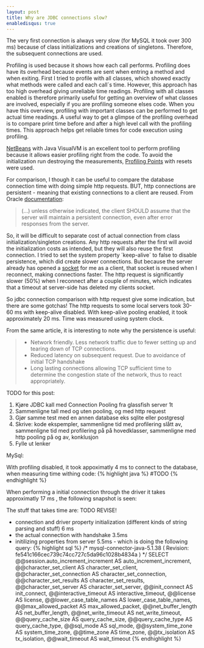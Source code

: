 ```yaml
---
layout: post
title: Why are JDBC connections slow?
enabledisqus: true
---
```


The very first connection is always very slow (for MySQL it took over 300 ms) because of class initializations and creations of singletons. Therefore, the subsequent connections are used.

Profiling is used because it shows how each call performs. Profiling does have its overhead because events are sent when entring a method and when exiting. First I tried to profile with all classes, which showed exactly what methods were called and each call´s time. However, this approach has too high overhead giving unreliable time readings. Profiling with all classes enabled is therefore
primarily useful for getting an overview of what classes are involved, especially if you are profiling someone elses code. When you have this overview, profiling with important classes can be performed to get actual time readings. A useful way to get a glimpse of the profiling overhead is to compare print time before and after a high level call with the profiling times. This approach helps get reliable times for code execution using profiling.

[NetBeans]() with Java VisualVM is an excellent tool to perform profiling because it allows easier profiling right from the code. To avoid the initialization run destroying the measurements, [Profiling Points]() with resets were used.

For comparison, I though it can be useful to compare the database connection time with doing simple http requests. BUT, http connections are persistent - meaning that existing connections to a client are reused. From Oracle [documentation](http://docs.oracle.com/javase/6/docs/technotes/guides/net/http-keepalive.html):
> (...) unless otherwise indicated, the client SHOULD assume that the server will maintain a persistent connection, even after error responses from the server.

So, it will be difficult to separate cost of actual connection from class initialization/singleton creations. Any http requests after the first will avoid the initialization costs as intended, but they will also reuse the first connection. I tried to set the system property ´keep-alive´ to false to disable persistence, which did create slower connections. But because the server already has opened a [socket](http://docs.oracle.com/javase/tutorial/networking/sockets/definition.html) for me as a client, that socket is reused when I reconnect, making connections faster. The http request is significantly slower (50%) when I reconnect after a couple of minutes, which indicates that a timeout at server-side has deleted my clients socket.

So jdbc connection comparison with http request give some indication, but there are some gotchas! The http requests to some local  servers took 30-60 ms with keep-alive disabled. With keep-alive pooling enabled, it took approximately 20 ms. Time was measured using system clock.

From the same article, it is interesting to note why the persistence is useful:


>* Network friendly. Less network traffic due to fewer setting up and tearing down of TCP connections.
>* Reduced latency on subsequent request. Due to avoidance of initial TCP handshake
>* Long lasting connections allowing TCP sufficient time to determine the congestion state of the network, thus to react appropriately.

TODO for this post:
1. Kjøre JDBC kall med Connection Pooling fra glassfish server 1t
2. Sammenligne tall med og uten pooling, og med http request
3. Gjør samme test med en annen database eks sqlite eller postgresql
4. Skrive: kode ekspempler, sammenligne tid med profilering slått av, sammenligne tid med profilering på på hovedklasser, sammenligne med http pooling på og av, konklusjon
5. Fylle ut lenker


MySql:

With profiling disabled, it took appoximatly 4 ms to connect to the database, when measuring time withing code:
{% highlight java %}
#TODO
{% endhighlight %}

When performing a initial connection through the driver it takes approximatly 17 ms , the following snapshot is seen:
  <image>

The stuff that takes time are:
TODO REVISE!
* connection and driver property initialization (different kinds of string parsing and stuff) 6 ms
* the actual connection with handshake 3.5ms
* initilizing properties from server  5.5ms - which is doing the following query:
{% highlight sql %}
/* mysql-connector-java-5.1.38 ( Revision: fe541c166cec739c74cc727c5da96c1028b4834a ) */
SELECT
@@session.auto_increment_increment AS auto_increment_increment,
@@character_set_client             AS character_set_client,
@@character_set_connection         AS character_set_connection,
@@character_set_results            AS character_set_results,
@@character_set_server             AS character_set_server,
@@init_connect                     AS init_connect,
@@interactive_timeout              AS interactive_timeout,
@@license                          AS license,
@@lower_case_table_names           AS lower_case_table_names,
@@max_allowed_packet               AS max_allowed_packet,
@@net_buffer_length                AS net_buffer_length,
@@net_write_timeout                AS net_write_timeout,
@@query_cache_size                 AS query_cache_size,
@@query_cache_type                 AS query_cache_type,
@@sql_mode                         AS sql_mode,
@@system_time_zone                 AS system_time_zone,
@@time_zone                        AS time_zone,
@@tx_isolation                     AS tx_isolation,
@@wait_timeout                     AS wait_timeout
{% endhighlight %}
